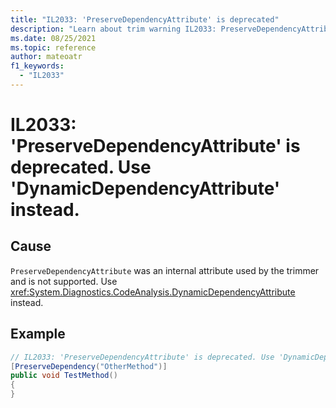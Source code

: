 ```yaml
---
title: "IL2033: 'PreserveDependencyAttribute' is deprecated"
description: "Learn about trim warning IL2033: PreserveDependencyAttributeDeprecated"
ms.date: 08/25/2021
ms.topic: reference
author: mateoatr
f1_keywords:
  - "IL2033"
---
```

# IL2033: 'PreserveDependencyAttribute' is deprecated. Use 'DynamicDependencyAttribute' instead.

## Cause

`PreserveDependencyAttribute` was an internal attribute used by the trimmer and is not
supported. Use <xref:System.Diagnostics.CodeAnalysis.DynamicDependencyAttribute> instead.

## Example

```C#
// IL2033: 'PreserveDependencyAttribute' is deprecated. Use 'DynamicDependencyAttribute' instead.
[PreserveDependency("OtherMethod")]
public void TestMethod()
{
}
```
